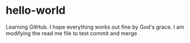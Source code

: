 # hello-world
Learning GitHub. I hope everything works out fine by God's grace.
I am modifying the read me file to test commit and merge
